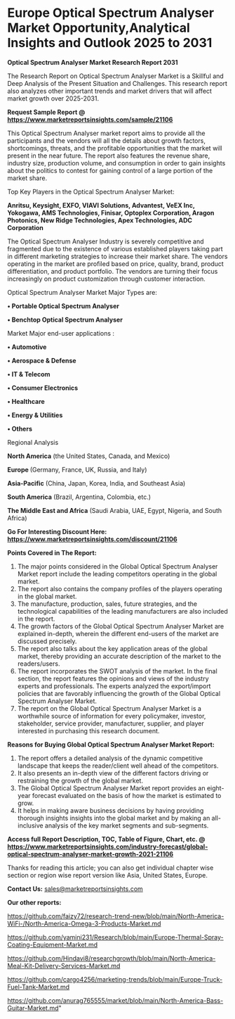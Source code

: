 # Europe Optical Spectrum Analyser Market Opportunity,Analytical Insights and Outlook 2025 to 2031

<strong>Optical Spectrum Analyser Market Research Report 2031</strong>

The Research Report on Optical Spectrum Analyser Market is a Skillful and Deep Analysis of the Present Situation and Challenges. This research report also analyzes other important trends and market drivers that will affect market growth over 2025-2031.

<strong>Request Sample Report @ <a href=https://www.marketreportsinsights.com/sample/21106>https://www.marketreportsinsights.com/sample/21106</a></strong>

This Optical Spectrum Analyser market report aims to provide all the participants and the vendors will all the details about growth factors, shortcomings, threats, and the profitable opportunities that the market will present in the near future. The report also features the revenue share, industry size, production volume, and consumption in order to gain insights about the politics to contest for gaining control of a large portion of the market share.

Top Key Players in the Optical Spectrum Analyser Market:

<strong>Anritsu, Keysight, EXFO, VIAVI Solutions, Advantest, VeEX Inc, Yokogawa, AMS Technologies, Finisar, Optoplex Corporation, Aragon Photonics, New Ridge Technologies, Apex Technologies, ADC Corporation</strong>

The Optical Spectrum Analyser Industry is severely competitive and fragmented due to the existence of various established players taking part in different marketing strategies to increase their market share. The vendors operating in the market are profiled based on price, quality, brand, product differentiation, and product portfolio. The vendors are turning their focus increasingly on product customization through customer interaction.

Optical Spectrum Analyser Market Major Types are:

<strong>• Portable Optical Spectrum Analyser

• Benchtop Optical Spectrum Analyser</strong>

Market Major end-user applications :

<strong>• Automotive

• Aerospace & Defense

• IT & Telecom

• Consumer Electronics

• Healthcare

• Energy & Utilities

• Others</strong>

Regional Analysis

</u><strong><b>North America</b></strong> (the United States, Canada, and Mexico)

<strong><b>Europe </b></strong>(Germany, France, UK, Russia, and Italy)

<strong><b>Asia-Pacific</b></strong> (China, Japan, Korea, India, and Southeast Asia)

<strong><b>South America</b></strong> (Brazil, Argentina, Colombia, etc.)

<strong><b>The Middle East and Africa</b></strong> (Saudi Arabia, UAE, Egypt, Nigeria, and South Africa)

<strong>Go For Interesting Discount Here: <a href=https://www.marketreportsinsights.com/discount/21106>https://www.marketreportsinsights.com/discount/21106</a></strong>

<strong>Points Covered in The Report:</strong>
<ol>
  <li>The major points considered in the Global Optical Spectrum Analyser Market report include the leading competitors operating in the global market.</li>
  <li>The report also contains the company profiles of the players operating in the global market.</li>
  <li>The manufacture, production, sales, future strategies, and the technological capabilities of the leading manufacturers are also included in the report.</li>
  <li>The growth factors of the Global Optical Spectrum Analyser Market are explained in-depth, wherein the different end-users of the market are discussed precisely.</li>
  <li>The report also talks about the key application areas of the global market, thereby providing an accurate description of the market to the readers/users.</li>
  <li>The report incorporates the SWOT analysis of the market. In the final section, the report features the opinions and views of the industry experts and professionals. The experts analyzed the export/import policies that are favorably influencing the growth of the Global Optical Spectrum Analyser Market.</li>
  <li>The report on the Global Optical Spectrum Analyser Market is a worthwhile source of information for every policymaker, investor, stakeholder, service provider, manufacturer, supplier, and player interested in purchasing this research document.</li>
</ol>
<strong>Reasons for Buying Global Optical Spectrum Analyser Market Report:</strong>

<ol>
  <li>The report offers a detailed analysis of the dynamic competitive landscape that keeps the reader/client well ahead of the competitors.</li>
  <li>It also presents an in-depth view of the different factors driving or restraining the growth of the global market.</li>
  <li>The Global Optical Spectrum Analyser Market report provides an eight-year forecast evaluated on the basis of how the market is estimated to grow.</li>
  <li>It helps in making aware business decisions by having providing thorough insights insights into the global market and by making an all-inclusive analysis of the key market segments and sub-segments.</li>
</ol>
<strong>Access full Report Description, TOC, Table of Figure, Chart, etc. @ <a href=https://www.marketreportsinsights.com/industry-forecast/global-optical-spectrum-analyser-market-growth-2021-21106>https://www.marketreportsinsights.com/industry-forecast/global-optical-spectrum-analyser-market-growth-2021-21106</a></strong>


Thanks for reading this article; you can also get individual chapter wise section or region wise report version like Asia, United States, Europe.

<strong>Contact Us:</strong>
sales@marketreportsinsights.com

<strong>Our other reports:</strong>

<a href=https://github.com/faizy72/research-trend-new/blob/main/North-America-WiFi-/North-America-Omega-3-Products-Market.md>https://github.com/faizy72/research-trend-new/blob/main/North-America-WiFi-/North-America-Omega-3-Products-Market.md</a>

<a href=https://github.com/yamini231/Research/blob/main/Europe-Thermal-Spray-Coating-Equipment-Market.md>https://github.com/yamini231/Research/blob/main/Europe-Thermal-Spray-Coating-Equipment-Market.md</a>

<a href=https://github.com/Hindavi8/researchgrowth/blob/main/North-America-Meal-Kit-Delivery-Services-Market.md>https://github.com/Hindavi8/researchgrowth/blob/main/North-America-Meal-Kit-Delivery-Services-Market.md</a>

<a href=https://github.com/cargo4256/marketing-trends/blob/main/Europe-Truck-Fuel-Tank-Market.md>https://github.com/cargo4256/marketing-trends/blob/main/Europe-Truck-Fuel-Tank-Market.md</a>

<a href=https://github.com/anurag765555/market/blob/main/North-America-Bass-Guitar-Market.md>https://github.com/anurag765555/market/blob/main/North-America-Bass-Guitar-Market.md</a>"
